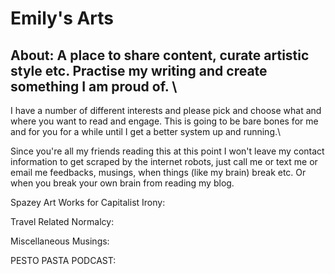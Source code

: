 # Emily's Arts
## About: A place to share content, curate artistic style etc. Practise my writing and create something I am proud of. \\

I have a number of different interests and please pick and choose what and where you want to read and engage. This is going to be bare bones for me and for you for a while until I get a better system up and running.\\

Since you're all my friends reading this at this point I won't leave my contact information to get scraped by the internet robots, just call me or text me or email me feedbacks, musings, when things (like my brain) break etc. Or when you break your own brain from reading my blog.

Spazey Art Works for Capitalist Irony:

Travel Related Normalcy:

Miscellaneous Musings:

PESTO PASTA PODCAST: 

